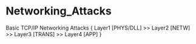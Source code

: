 # Networking_Attacks
Basic TCP/IP Networking Attacks { Layer1 [PHYS/DLL] >> Layer2 [NETW] >> Layer3 [TRANS] >> Layer4 [APP] }
